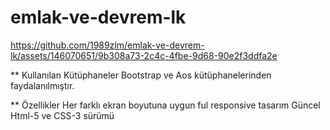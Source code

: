 ﻿# emlak-ve-devrem-lk


https://github.com/1989zlm/emlak-ve-devrem-lk/assets/146070651/9b308a73-2c4c-4fbe-9d68-90e2f3ddfa2e

** Kullanılan Kütüphaneler
Bootstrap ve Aos kütüphanelerinden faydalanılmıştır.

** Özellikler
Her farklı ekran boyutuna uygun ful responsive tasarım
Güncel Html-5 ve CSS-3 sürümü
